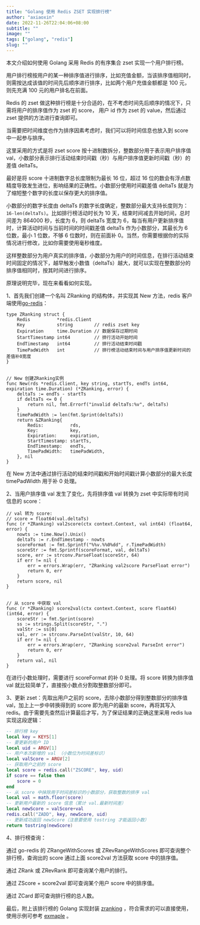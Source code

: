 ```yaml
---
title: "Golang 使用 Redis ZSET 实现排行榜"
author: "axiaoxin"
date: 2022-11-26T22:04:06+08:00
subtitle: ""
image: ""
tags: ["golang", "redis"]
slug: ""
---
```


本文介绍如何使用 Golang 采用 Redis 的有序集合 zset 实现一个用户排行榜。

用户排行榜按用户的某一种排序值进行排序，比如充值金额，当该排序值相同时，则需按达成该值的时间先后顺序进行排序，比如两个用户充值金额都是 100 元，则先充满 100 元的用户排名在前面。

Redis 的 zset 做这种排行榜是十分合适的，在不考虑时间先后顺序的情况下，只需将用户的排序值作为 zset 的 score， 用户 id 作为 zset 的 value，然后通过 zset 提供的方法进行查询即可。

当需要把时间维度也作为排序因素考虑时，我们可以将时间信息也放入到 score 中一起参与排序。

这里采用的方式是将 zset score 按十进制数拆分，整数部分用于表示用户排序值 val，小数部分表示排行活动结束时间戳（秒）与用户排序值更新时间戳（秒）的差值 deltaTs。

最好是将 score 十进制数字总长度限制为最长 16 位，超过 16 位的数会有浮点数精度导致发生进位，影响结果的正确性。小数部分使用时间戳差值 deltaTs 就是为了缩短整个数字的长度以保存更大的排序值。

小数部分的数字长度由 deltaTs 的数字长度确定，整数部分最大支持长度则为：`16-len(deltaTs)`。比如排行榜活动时长为 10 天，结束时间减去开始时间，总时间差为 864000 秒，长度为 6，则 deltaTs 宽度为 6，每当有用户更新排序值时，计算活动时间与当前时间的时间戳差值 deltaTs 作为小数部分，其最长为 6 位数，最小 1 位数，不够 6 位数时，则在前面补 0。当然，你需要根据你的实际情况进行修改，比如你需要使用毫秒维度。

这样整数部分为用户真实的排序值，小数部分为用户的时间信息，在排行活动结束时间固定的情况下，越早触发小数值（deltaTs）越大，就可以实现在整数部分的排序值相同时，按其时间进行排序。

原理说明完毕，现在来看看如何实现。

1、首先我们创建一个名叫 ZRanking 的结构体，并实现其 New 方法，redis 客户端使用[go-redis](github.com/go-redis/redis/)：

```golang
type ZRanking struct {
	Redis          *redis.Client
	Key            string        // redis zset key
	Expiration     time.Duration // 数据保存过期时间
	StartTimestamp int64         // 排行活动开始时间
	EndTimestamp   int64         // 排行活动结束时间戳
	TimePadWidth   int           // 排行榜活动结束时间与用户排序值更新时间的差值补0宽度
}


// New 创建ZRanking实例
func New(rds *redis.Client, key string, startTs, endTs int64, expiration time.Duration) (*ZRanking, error) {
	deltaTs := endTs - startTs
	if deltaTs <= 0 {
		return nil, fmt.Errorf("invalid deltaTs:%v", deltaTs)
	}
	timePadWidth := len(fmt.Sprint(deltaTs))
	return &ZRanking{
		Redis:          rds,
		Key:            key,
		Expiration:     expiration,
		StartTimestamp: startTs,
		EndTimestamp:   endTs,
		TimePadWidth:   timePadWidth,
	}, nil
}
```

在 New 方法中通过排行活动的结束时间戳和开始时间戳计算小数部分的最大长度 timePadWidth 用于补 0 处理。

2、当用户排序值 val 发生了变化，先将排序值 val 转换为 zset 中实际带有时间信息的 score：

```golang
// val 转为 score:
// score = float64(val.deltaTs)
func (r *ZRanking) val2score(ctx context.Context, val int64) (float64, error) {
	nowts := time.Now().Unix()
	deltaTs := r.EndTimestamp - nowts
	scoreFormat := fmt.Sprintf("%%v.%%0%dd", r.TimePadWidth)
	scoreStr := fmt.Sprintf(scoreFormat, val, deltaTs)
	score, err := strconv.ParseFloat(scoreStr, 64)
	if err != nil {
		err = errors.Wrap(err, "ZRanking val2score ParseFloat error")
		return 0, err
	}
	return score, nil
}


// 从 score 中获取 val
func (r *ZRanking) score2val(ctx context.Context, score float64) (int64, error) {
	scoreStr := fmt.Sprint(score)
	ss := strings.Split(scoreStr, ".")
	valStr := ss[0]
	val, err := strconv.ParseInt(valStr, 10, 64)
	if err != nil {
		err = errors.Wrap(err, "ZRanking score2val ParseInt error")
		return 0, err
	}
	return val, nil
}
```

在进行小数处理时，需要进行 scoreFormat 的补 0 处理。将 score 转换为排序值 val 就比较简单了，直接按小数点分割取整数部分即可。

3、更新 zset：先取出用户之前的 score，去除小数部分得到整数部分的排序值 val，加上上一步中转换得到的 score 即为用户的最新 score，再将其写入 redis。由于需要先查然后计算最后才写，为了保证结果的正确这里采用 redis lua 实现这段逻辑：

```lua
-- 排行榜 key
local key = KEYS[1]
-- 要更新的用户 ID
local uid = ARGV[1]
-- 用户本次新增的 val （小数位为时间差标识）
local valScore = ARGV[2]
-- 获取用户之前的 score
local score = redis.call("ZSCORE", key, uid)
if score == false then
    score = 0
end
-- 从 score 中抹除用于时间差标识的小数部分，获取整数的排序 val
local val = math.floor(score)
-- 更新用户最新的 score 信息（累计 val.最新时间差）
local newScore = valScore+val
redis.call("ZADD", key, newScore, uid)
-- 更新成功返回 newScore（注意要使用 tostring 才能返回小数）
return tostring(newScore)
```

4、排行榜查询：

通过 go-redis 的 ZRangeWithScores 或 ZRevRangeWithScores 即可查询整个排行榜，查询出的 score 通过上面 score2val 方法获取 score 中的排序值。

通过 ZRank 或 ZRevRank 即可查询某个用户的排行。

通过 ZScore + score2val 即可查询某个用户 score 中的排序值。

通过 ZCard 即可查询排行榜的总人数。

最后，附上该排行榜的 Golang 实现封装 [zranking](https://github.com/axiaoxin-com/zranking) ，符合需求的可以直接使用，使用示例可参考 [exmaple](https://github.com/axiaoxin-com/zranking/blob/main/_example/main.go) 。
